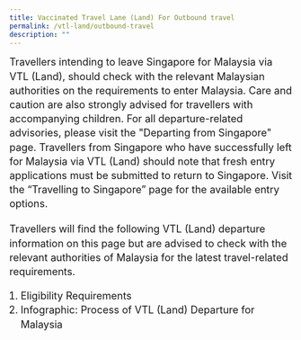 ```yaml
---
title: Vaccinated Travel Lane (Land) For Outbound travel
permalink: /vtl-land/outbound-travel
description: ""
---
```

<p style="font-size:18px; margin-top:0px; margin-bottom:0px; line-height:1.4;">Travellers intending to leave Singapore for Malaysia via VTL (Land), should check with the relevant Malaysian authorities on the requirements to enter Malaysia. Care and caution are also strongly advised for travellers with accompanying children. For all departure-related advisories, please visit the "Departing from Singapore" page. Travellers from Singapore who have successfully left for Malaysia via VTL (Land) should note that fresh entry applications must be submitted to return to Singapore. Visit the “Travelling to Singapore” page for the available entry options. </p>

<p style="font-size:18px; margin-top:20px; margin-bottom:0px; line-height:1.4;">Travellers will find the following VTL (Land) departure information on this page but are advised to check with the relevant authorities of Malaysia for the latest travel-related requirements.</p>
<ol style="font-size:18px; padding-left:20px;">
	<li style="font-size:18px; line-height:1.4;">Eligibility Requirements</li>
		<li style="font-size:18px; line-height:1.4;">Infographic: Process of VTL (Land) Departure for Malaysia</li>
	</ol>
